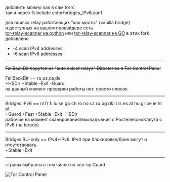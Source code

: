 
добавить можно как в сам torrc\
так и через %include c:\\tor\\bridges_IPv6.conf 

для поиска relay работающих "как мосты" (vanilla bridge)\
и доступных на вашем провайдере есть\
 [tor-relay-scanner на python](https://github.com/wildekat/tor-relay-scanner)
или [tor-relay-scanner на GO](https://github.com/juev/tor-relay-scanner-go)
в этих fork добавлено
+ -4 scan IPv4 addresses
+ -6 scan IPv6 addresses

---

~~FallBackDir берутся из "auto select relays" Directories в Tor Control Panel~~

FallBackDir == ru,us,ca,de\
+HSDir +Stable -Exit -Guard\
на данный момент проверки работы нет. просто список

---

Bridges IPv6 == nl fr fi lu se gb ch ro no cz ru bg dk it is es at hu gr be ie hr pt\
+Guard +Fast +Stable -Exit -HSDir\
рабочие на момент сканирования/выкладывния с Ростелеком/Калуга с IPv6 (не teredo)

---

Bridges RU-only == IPv4+IPv6. IPv4 при блокировке/бане могут и отсутствовать.\
+Stable -Exit

---

страны выбраны в том числе по кол-ву Guard

![Tor Control Panel](https://imagizer.imageshack.com/a/img924/3555/tYAfLx.png)
